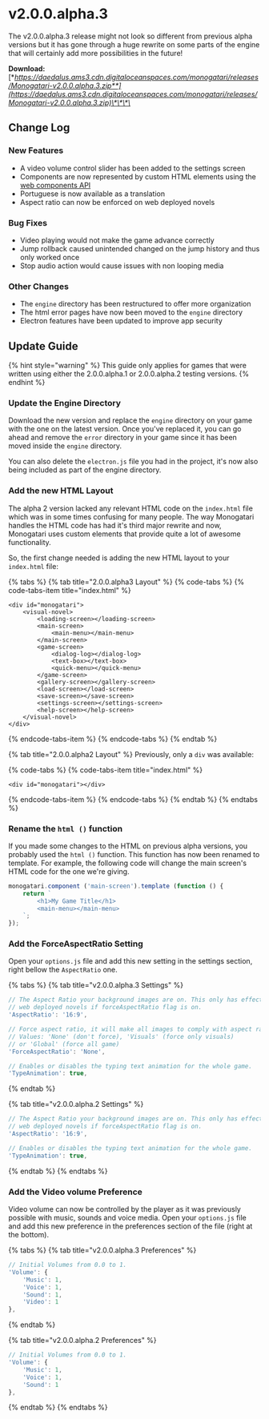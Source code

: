 # v2.0.0.alpha.3

The v2.0.0.alpha.3 release might not look so different from previous alpha versions but it has gone through a huge rewrite on some parts of the engine that will certainly add more possibilities in the future!

**Download:** [**https://daedalus.ams3.cdn.digitaloceanspaces.com/monogatari/releases/Monogatari-v2.0.0.alpha.3.zip**](https://daedalus.ams3.cdn.digitaloceanspaces.com/monogatari/releases/Monogatari-v2.0.0.alpha.3.zip)\*\*\*\*

## Change Log

### New Features

* A video volume control slider has been added to the settings screen
* Components are now represented by custom HTML elements using the [web components API](https://developer.mozilla.org/en-US/docs/Web/Web_Components)
* Portuguese is now available as a translation
* Aspect ratio can now be enforced on web deployed novels

### Bug Fixes

* Video playing would not make the game advance correctly
* Jump rollback caused unintended changed on the jump history and thus only worked once
* Stop audio action would cause issues with non looping media

### Other Changes

* The `engine` directory has been restructured to offer more organization
* The html error pages have now been moved to the `engine` directory
* Electron features have been updated to improve app security

## Update Guide

{% hint style="warning" %}
This guide only applies for games that were written using either the 2.0.0.alpha.1 or 2.0.0.alpha.2 testing versions.
{% endhint %}

### Update the Engine Directory

Download the new version and replace the `engine` directory on your game with the one on the latest version. Once you've replaced it, you can go ahead and remove the `error` directory in your game since it has been moved inside the `engine` directory.

You can also delete the `electron.js` file you had in the project, it's now also being included as part of the engine directory.

### Add the new HTML Layout

The alpha 2 version lacked any relevant HTML code on the `index.html` file which was in some times confusing for many people. The way Monogatari handles the HTML code has had it's third major rewrite and now, Monogatari uses custom elements that provide quite a lot of awesome functionality.  
  
So, the first change needed is adding the new HTML layout to your `index.html` file:

{% tabs %}
{% tab title="2.0.0.alpha3 Layout" %}
{% code-tabs %}
{% code-tabs-item title="index.html" %}
```markup
<div id="monogatari">
	<visual-novel>
		<loading-screen></loading-screen>
		<main-screen>
			<main-menu></main-menu>
		</main-screen>
		<game-screen>
			<dialog-log></dialog-log>
			<text-box></text-box>
			<quick-menu></quick-menu>
		</game-screen>
		<gallery-screen></gallery-screen>
		<load-screen></load-screen>
		<save-screen></save-screen>
		<settings-screen></settings-screen>
		<help-screen></help-screen>
	</visual-novel>
</div>
```
{% endcode-tabs-item %}
{% endcode-tabs %}
{% endtab %}

{% tab title="2.0.0.alpha2 Layout" %}
Previously, only a `div` was available:

{% code-tabs %}
{% code-tabs-item title="index.html" %}
```markup
<div id="monogatari"></div>
```
{% endcode-tabs-item %}
{% endcode-tabs %}
{% endtab %}
{% endtabs %}

### Rename the `html ()` function

If you made some changes to the HTML on previous alpha versions, you probably used the `html ()` function. This function has now been renamed to template.  For example, the following code will change the main screen's HTML code for the one we're giving.

```javascript
monogatari.component ('main-screen').template (function () {
    return `
        <h1>My Game Title</h1>
        <main-menu></main-menu>
    `;
});
```

### Add the ForceAspectRatio Setting

 Open your `options.js` file and add this new setting in the settings section, right bellow the `AspectRatio` one. 

{% tabs %}
{% tab title="v2.0.0.alpha.3 Settings" %}
```javascript
// The Aspect Ratio your background images are on. This only has effect on
// web deployed novels if forceAspectRatio flag is on.
'AspectRatio': '16:9',

// Force aspect ratio, it will make all images to comply with aspect ratio.
// Values: 'None' (don't force), 'Visuals' (force only visuals)
// or 'Global' (force all game)
'ForceAspectRatio': 'None',

// Enables or disables the typing text animation for the whole game.
'TypeAnimation': true,
```
{% endtab %}

{% tab title="v2.0.0.alpha.2 Settings" %}
```javascript
// The Aspect Ratio your background images are on. This only has effect on
// web deployed novels if forceAspectRatio flag is on.
'AspectRatio': '16:9',

// Enables or disables the typing text animation for the whole game.
'TypeAnimation': true,
```
{% endtab %}
{% endtabs %}

### Add the Video volume Preference

Video volume can now be controlled by the player as it was previously possible with music, sounds and voice media. Open your `options.js` file and add this new preference in the preferences section of the file \(right at the bottom\).

{% tabs %}
{% tab title="v2.0.0.alpha.3 Preferences" %}
```javascript
// Initial Volumes from 0.0 to 1.
'Volume': {
	'Music': 1,
	'Voice': 1,
	'Sound': 1,
	'Video': 1
},
```
{% endtab %}

{% tab title="v2.0.0.alpha.2 Preferences" %}
```javascript
// Initial Volumes from 0.0 to 1.
'Volume': {
	'Music': 1,
	'Voice': 1,
	'Sound': 1
},
```
{% endtab %}
{% endtabs %}



